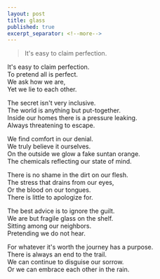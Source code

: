 ```yaml
---
layout: post
title: glass
published: true
excerpt_separator: <!--more-->
---
```


> It's easy to claim perfection.

It's easy to claim perfection.<br>
To pretend all is perfect.<br>
We ask how we are,<br>
Yet we lie to each other.<br>

<!--more-->

The secret isn't very inclusive.<br>
The world is anything but put-together.<br>
Inside our homes there is a pressure leaking.<br>
Always threatening to escape.<br>

We find comfort in our denial.<br>
We truly believe it ourselves.<br>
On the outside we glow a fake suntan orange.<br>
The chemicals reflecting our state of mind.<br>

There is no shame in the dirt on our flesh.<br>
The stress that drains from our eyes,<br>
Or the blood on our tongues.<br>
There is little to apologize for.<br>

The best advice is to ignore the guilt.<br>
We are but fragile glass on the shelf.<br>
Sitting among our neighbors.<br>
Pretending we do not hear.<br>

For whatever it's worth the journey has a purpose.<br>
There is always an end to the trail.<br>
We can continue to disguise our sorrow.<br>
Or we can embrace each other in the rain.<br>

<!--- //IMAGE IN POST, KEEPING AS AN EXAMPLE// ![_config.yml]({{ site.baseurl }}/images/config.png) --->
